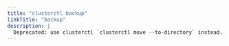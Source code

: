 ```yaml
---
title: "clusterctl backup"
linkTitle: "backup"
description: |
  Deprecated: use clusterctl `clusterctl move --to-directory` instead.
---
```

